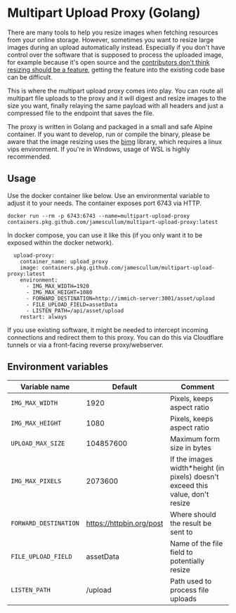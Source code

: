 # Multipart Upload Proxy (Golang)

There are many tools to help you resize images when fetching resources from your online storage. However, sometimes you want to resize large images during an upload automatically instead. Especially if you don't have control over the software that is supposed to process the uploaded image, for example because it's open source and the [contributors don't think resizing should be a feature](https://github.com/immich-app/immich/pull/1242), getting the feature into the existing code base can be difficult. 

This is where the multipart upload proxy comes into play. You can route all multipart file uploads to the proxy and it will digest and resize images to the size you want, finally relaying the same payload with all headers and just a compressed file to the endpoint that saves the file.

The proxy is written in Golang and packaged in a small and safe Alpine container. If you want to develop, run or compile the binary, please be aware that the image resizing uses the [bimg](https://github.com/h2non/bimg) library, which requires a linux vips environment. If you're in Windows, usage of WSL is highly recommended.

## Usage
Use the docker container like below. Use an environmental variable to adjust it to your needs. The container exposes port 6743 via HTTP.

    docker run --rm -p 6743:6743 --name=multipart-upload-proxy containers.pkg.github.com/jamescullum/multipart-upload-proxy:latest

In docker compose, you can use it like this (if you only want it to be exposed within the docker network).

      upload-proxy:
        container_name: upload_proxy
        image: containers.pkg.github.com/jamescullum/multipart-upload-proxy:latest
        environment:
          - IMG_MAX_WIDTH=1920
          - IMG_MAX_HEIGHT=1080
          - FORWARD_DESTINATION=http://immich-server:3001/asset/upload
          - FILE_UPLOAD_FIELD=assetData
          - LISTEN_PATH=/api/asset/upload
        restart: always

If you use existing software, it might be needed to intercept incoming connections and redirect them to this proxy. You can do this via Cloudflare tunnels or via a front-facing reverse proxy/webserver.



## Environment variables

|Variable name                          |Default                         | Comment
|-------------------------------|-----------------------------| -----------------------------| 
|`IMG_MAX_WIDTH`            |1920            | Pixels, keeps aspect ratio
|`IMG_MAX_HEIGHT`            |1080            | Pixels, keeps aspect ratio
|`UPLOAD_MAX_SIZE`|104857600|Maximum form size in bytes
|`IMG_MAX_PIXELS`|2073600|If the images width*height (in pixels) doesn't exceed this value, don't resize
|`FORWARD_DESTINATION`|https://httpbin.org/post|Where should the result be sent to
|`FILE_UPLOAD_FIELD`|assetData|Name of the file field to potentially resize
|`LISTEN_PATH`|/upload|Path used to process file uploads

